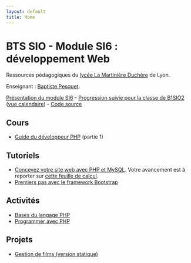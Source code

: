 ```yaml
---
layout: default
title: Home
---
```


# BTS SIO - Module SI6 : développement Web

Ressources pédagogiques du [lycée La Martinière Duchère](http://lmdsio.fr) de Lyon.

Enseignant : [Baptiste Pesquet](http://bpesquet.fr).

[Présentation du module SI6](presentation) - [Progression suivie pour la classe de B1SIO2](https://trello.com/b/YsYyc51Z/progression-b1sio2) ([vue calendaire](https://trello.com/b/YsYyc51Z/progression-b1sio2/calendar/)) - [Code source](https://github.com/lmdsio-si6)

## Cours

* [Guide du développeur PHP](https://www.gitbook.com/book/bpesquet/guide-developpeur-php/) (partie 1)

## Tutoriels

* [Concevez votre site web avec PHP et MySQL](https://openclassrooms.com/courses/concevez-votre-site-web-avec-php-et-mysql). Votre avancement est à reporter sur [cette feuille de calcul](https://docs.google.com/spreadsheets/d/1O6U1gAde-rsnYRmqTbLuc3RAo4hVpCbwupS1YZilr_s/edit?usp=sharing).
* [Premiers pas avec le framework Bootstrap](http://prof.bpesquet.fr/tutoriel/premiers-pas-framework-bootstrap/)

## Activités

* [Bases du langage PHP](activities/bases-php)
* [Programmer avec PHP](activities/programmer-php)

## Projets

* [Gestion de films (version statique)](projects/mymovies-static)
